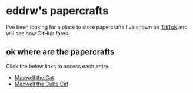 # eddrw's papercrafts

I've been looking for a place to store papercrafts I've shown on [TikTok](https://www.tiktok.com/@evieddrw) and will see how GitHub fares.

## ok where are the papercrafts

Click the below links to access each entry.

- [Maxwell the Cat](papercraft-entries/maxwell-the-cat.md)
- [Maxwell the Cube Cat](papercraft-entries/maxwell-the-cube.md)
